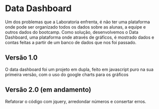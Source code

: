 # Data Dashboard
Um dos problemas que a Laboratoria enfrenta, é não ter uma plataforma onde pode ser organizado todos os dados sobre as alunas, a equipe e outros dados do bootcamp. Como solução, desenvolvemos o Data Dashboard, uma plataforma onde através de gráficos, é mostrado dados e contas feitas a partir de um banco de dados que nos foi passado.

## Versão 1.0
O data dashboard foi um projeto em dupla, feito em javascript puro na sua primeira versão, com o uso do google charts para os gráficos

## Versão 2.0 (em andamento)
Refatorar o código com jquery, arredondar números e consertar erros.
